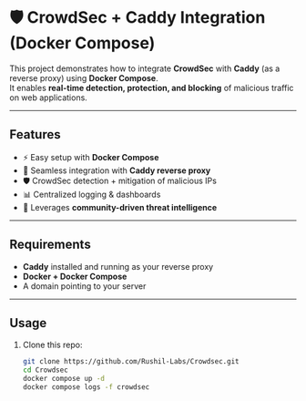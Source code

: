 # 🛡️ CrowdSec + Caddy Integration (Docker Compose)

This project demonstrates how to integrate **CrowdSec** with **Caddy** (as a reverse proxy) using **Docker Compose**.  
It enables **real-time detection, protection, and blocking** of malicious traffic on web applications.

---

## Features
- ⚡ Easy setup with **Docker Compose**
- 🔄 Seamless integration with **Caddy reverse proxy**
- 🛡️ CrowdSec detection + mitigation of malicious IPs
- 📊 Centralized logging & dashboards
- 👥 Leverages **community-driven threat intelligence**

---

## Requirements
- **Caddy** installed and running as your reverse proxy  
- **Docker + Docker Compose**  
- A domain pointing to your server  

---

## Usage
1. Clone this repo:
   ```bash
   git clone https://github.com/Rushil-Labs/Crowdsec.git
   cd Crowdsec
   docker compose up -d
   docker compose logs -f crowdsec


